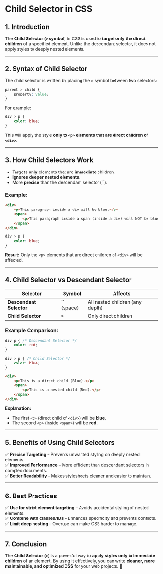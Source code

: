 # **Child Selector in CSS**

## **1. Introduction**

The **Child Selector (`>` symbol)** in CSS is used to **target only the direct children** of a specified element. Unlike the descendant selector, it does not apply styles to deeply nested elements.

---

## **2. Syntax of Child Selector**

The child selector is written by placing the `>` symbol between two selectors:

```css
parent > child {
    property: value;
}
```

For example:

```css
div > p {
    color: blue;
}
```

This will apply the style **only to `<p>` elements that are direct children of `<div>`**.

---

## **3. How Child Selectors Work**

- Targets **only** elements that are **immediate** children.
- **Ignores deeper nested elements**.
- More **precise** than the descendant selector (``).

### **Example:**

```html
<div>
    <p>This paragraph inside a div will be blue.</p>
    <span>
        <p>This paragraph inside a span (inside a div) will NOT be blue.</p>
    </span>
</div>
```

```css
div > p {
    color: blue;
}
```

**Result:** Only the `<p>` elements that are direct children of `<div>` will be affected.

---

## **4. Child Selector vs Descendant Selector**

| Selector | Symbol | Affects |
|----------|--------|---------|
| **Descendant Selector** | `` (space) | All nested children (any depth) |
| **Child Selector** | `>` | Only direct children |

### **Example Comparison:**

```css
div p { /* Descendant Selector */
    color: red;
}

div > p { /* Child Selector */
    color: blue;
}
```

```html
<div>
    <p>This is a direct child (Blue).</p>
    <span>
        <p>This is a nested child (Red).</p>
    </span>
</div>
```

**Explanation:**

- The first `<p>` (direct child of `<div>`) will be **blue**.
- The second `<p>` (inside `<span>`) will be **red**.

---

## **5. Benefits of Using Child Selectors**

✅ **Precise Targeting** – Prevents unwanted styling on deeply nested elements.  
✅ **Improved Performance** – More efficient than descendant selectors in complex documents.  
✅ **Better Readability** – Makes stylesheets cleaner and easier to maintain.

---

## **6. Best Practices**

✅ **Use for strict element targeting** – Avoids accidental styling of nested elements.  
✅ **Combine with classes/IDs** – Enhances specificity and prevents conflicts.  
✅ **Limit deep nesting** – Overuse can make CSS harder to manage.

---

## **7. Conclusion**

The **Child Selector (`>`)** is a powerful way to **apply styles only to immediate children** of an element. By using it effectively, you can write **cleaner, more maintainable, and optimized CSS** for your web projects. 🚀
